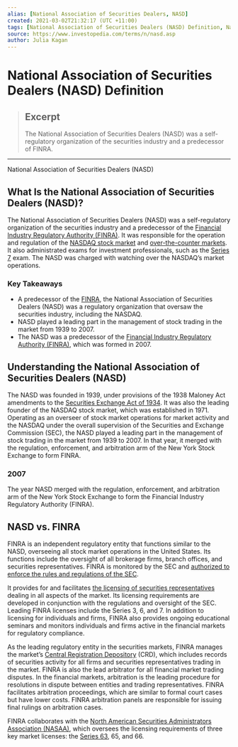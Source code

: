 ```yaml
---
alias: [National Association of Securities Dealers, NASD]
created: 2021-03-02T21:32:17 (UTC +11:00)
tags: [National Association of Securities Dealers (NASD) Definition, National Association of Securities Dealers (NASD)]
source: https://www.investopedia.com/terms/n/nasd.asp
author: Julia Kagan
---
```


# National Association of Securities Dealers (NASD) Definition

> ## Excerpt
> The National Association of Securities Dealers (NASD) was a self-regulatory organization of the securities industry and a predecessor of FINRA.

---

National Association of Securities Dealers (NASD)
## What Is the National Association of Securities Dealers (NASD)?

The National Association of Securities Dealers (NASD) was a self-regulatory organization of the securities industry and a predecessor of the [Financial Industry Regulatory Authority (FINRA)](https://www.investopedia.com/terms/f/finra.asp). It was responsible for the operation and regulation of the [NASDAQ stock market](https://www.investopedia.com/terms/n/nasdaq.asp) and [over-the-counter markets](https://www.investopedia.com/terms/o/over-the-countermarket.asp). It also administrated exams for investment professionals, such as the [Series 7](https://www.investopedia.com/terms/s/series7.asp) exam. The NASD was charged with watching over the NASDAQ’s market operations. 

### Key Takeaways

-   A predecessor of the [FINRA](https://www.investopedia.com/terms/f/finra.asp), the National Association of Securities Dealers (NASD) was a regulatory organization that oversaw the securities industry, including the NASDAQ.
-   NASD played a leading part in the management of stock trading in the market from 1939 to 2007.
-   The NASD was a predecessor of the [Financial Industry Regulatory Authority (FINRA)](https://www.investopedia.com/terms/f/finra.asp), which was formed in 2007.

## Understanding the National Association of Securities Dealers (NASD)

The NASD was founded in 1939, under provisions of the 1938 Maloney Act amendments to the [Securities Exchange Act of 1934](https://www.investopedia.com/terms/s/seact1934.asp). It was also the leading founder of the NASDAQ stock market, which was established in 1971. Operating as an overseer of stock market operations for market activity and the NASDAQ under the overall supervision of the Securities and Exchange Commission (SEC), the NASD played a leading part in the management of stock trading in the market from 1939 to 2007. In that year, it merged with the regulation, enforcement, and arbitration arm of the New York Stock Exchange to form FINRA.

### 2007

The year NASD merged with the regulation, enforcement, and arbitration arm of the New York Stock Exchange to form the Financial Industry Regulatory Authority (FINRA).

## NASD vs. FINRA

FINRA is an independent regulatory entity that functions similar to the NASD, overseeing all stock market operations in the United States. Its functions include the oversight of all brokerage firms, branch offices, and securities representatives. FINRA is monitored by the SEC and [authorized to enforce the rules and regulations of the SEC](https://www.investopedia.com/ask/answers/how-does-finra-differ-sec/).

It provides for and facilitates [the licensing of securities representatives](https://www.investopedia.com/articles/financialcareers/08/selling-securities.asp) dealing in all aspects of the market. Its licensing requirements are developed in conjunction with the regulations and oversight of the SEC. Leading FINRA licenses include the Series 3, 6, and 7. In addition to licensing for individuals and firms, FINRA also provides ongoing educational seminars and monitors individuals and firms active in the financial markets for regulatory compliance.

As the leading regulatory entity in the securities markets, FINRA manages the market’s [Central Registration Depository](https://www.investopedia.com/terms/c/crd.asp) (CRD), which includes records of securities activity for all firms and securities representatives trading in the market. FINRA is also the lead arbitrator for all financial market trading disputes. In the financial markets, arbitration is the leading procedure for resolutions in dispute between entities and trading representatives. FINRA facilitates arbitration proceedings, which are similar to formal court cases but have lower costs. FINRA arbitration panels are responsible for issuing final rulings on arbitration cases.

FINRA collaborates with the [North American Securities Administrators Association (NASAA)](https://www.investopedia.com/terms/n/nasaa.asp), which oversees the licensing requirements of three key market licenses: the [Series 63](https://www.investopedia.com/terms/s/series63.asp), 65, and 66.
